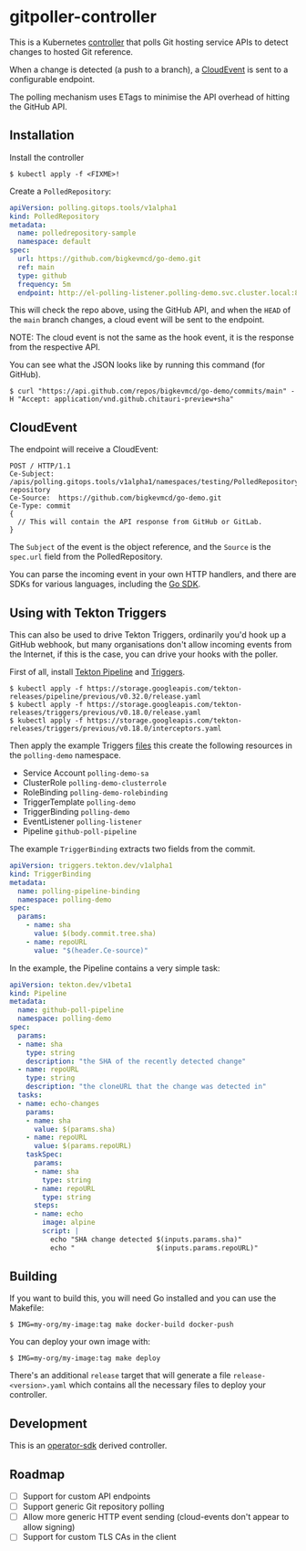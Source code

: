 # gitpoller-controller

This is a Kubernetes [controller](https://kubernetes.io/docs/concepts/architecture/controller/) that polls Git hosting service APIs to detect changes to hosted Git reference.

When a change is detected (a push to a branch), a [CloudEvent](https://cloudevents.io/) is sent to a configurable endpoint.

The polling mechanism uses ETags to minimise the API overhead of hitting the GitHub API.

## Installation

Install the controller

```shell
$ kubectl apply -f <FIXME>!
```

Create a `PolledRepository`:

```yaml
apiVersion: polling.gitops.tools/v1alpha1
kind: PolledRepository
metadata:
  name: polledrepository-sample
  namespace: default
spec:
  url: https://github.com/bigkevmcd/go-demo.git
  ref: main
  type: github
  frequency: 5m
  endpoint: http://el-polling-listener.polling-demo.svc.cluster.local:8080
```

This will check the repo above, using the GitHub API, and when the `HEAD` of the `main` branch changes, a cloud event will be sent to the endpoint.

NOTE: The cloud event is not the same as the hook event, it is the response from
the respective API.

You can see what the JSON looks like by running this command (for GitHub).

```shell
$ curl "https://api.github.com/repos/bigkevmcd/go-demo/commits/main" -H "Accept: application/vnd.github.chitauri-preview+sha"
```

## CloudEvent

The endpoint will receive a CloudEvent:

```
POST / HTTP/1.1
Ce-Subject: /apis/polling.gitops.tools/v1alpha1/namespaces/testing/PolledRepository/test-repository
Ce-Source:  https://github.com/bigkevmcd/go-demo.git
Ce-Type: commit
{
  // This will contain the API response from GitHub or GitLab.
}
```

The `Subject` of the event is the object reference, and the `Source` is the `spec.url` field from the PolledRepository.

You can parse the incoming event in your own HTTP handlers, and there are SDKs for various languages, including the [Go SDK](https://github.com/cloudevents/sdk-go#receive-your-first-cloudevent).

## Using with Tekton Triggers

This can also be used to drive Tekton Triggers, ordinarily you'd hook up a GitHub webhook, but many organisations don't allow incoming events from the Internet, if this is the case, you can drive your hooks with the poller.

First of all, install [Tekton Pipeline](https://github.com/tektoncd/pipeline/blob/main/docs/install.md) and [Triggers](https://github.com/tektoncd/triggers/blob/main/docs/install.md).

```shell
$ kubectl apply -f https://storage.googleapis.com/tekton-releases/pipeline/previous/v0.32.0/release.yaml
$ kubectl apply -f https://storage.googleapis.com/tekton-releases/triggers/previous/v0.18.0/release.yaml
$ kubectl apply -f https://storage.googleapis.com/tekton-releases/triggers/previous/v0.18.0/interceptors.yaml
```

Then apply the example Triggers [files](./examples/triggers.yaml) this create
the following resources in the `polling-demo` namespace.

 * Service Account  `polling-demo-sa`
 * ClusterRole `polling-demo-clusterrole`
 * RoleBinding `polling-demo-rolebinding`
 * TriggerTemplate `polling-demo`
 * TriggerBinding `polling-demo`
 * EventListener `polling-listener`
 * Pipeline `github-poll-pipeline`

The example `TriggerBinding` extracts two fields from the commit.

```yaml
apiVersion: triggers.tekton.dev/v1alpha1
kind: TriggerBinding
metadata:
  name: polling-pipeline-binding
  namespace: polling-demo
spec:
  params:
    - name: sha
      value: $(body.commit.tree.sha)
    - name: repoURL
      value: "$(header.Ce-source)"
```

In the example, the Pipeline contains a very simple task:

```yaml
apiVersion: tekton.dev/v1beta1
kind: Pipeline
metadata:
  name: github-poll-pipeline
  namespace: polling-demo
spec:
  params:
  - name: sha
    type: string
    description: "the SHA of the recently detected change"
  - name: repoURL
    type: string
    description: "the cloneURL that the change was detected in"
  tasks:
  - name: echo-changes
    params:
    - name: sha
      value: $(params.sha)
    - name: repoURL
      value: $(params.repoURL)
    taskSpec:
      params:
      - name: sha
        type: string
      - name: repoURL
        type: string
      steps:
      - name: echo
        image: alpine
        script: |
          echo "SHA change detected $(inputs.params.sha)"
          echo "                    $(inputs.params.repoURL)"
```

## Building

If you want to build this, you will need Go installed and you can use the
Makefile:

```shell
$ IMG=my-org/my-image:tag make docker-build docker-push
```

You can deploy your own image with:

```shell
$ IMG=my-org/my-image:tag make deploy
```

There's an additional `release` target that will generate a file `release-<version>.yaml` which contains all the necessary files to deploy your controller.

## Development

This is an [operator-sdk](https://sdk.operatorframework.io/) derived controller.

## Roadmap

 - [ ] Support for custom API endpoints
 - [ ] Support generic Git repository polling
 - [ ] Allow more generic HTTP event sending (cloud-events don't appear to allow signing)
 - [ ] Support for custom TLS CAs in the client
